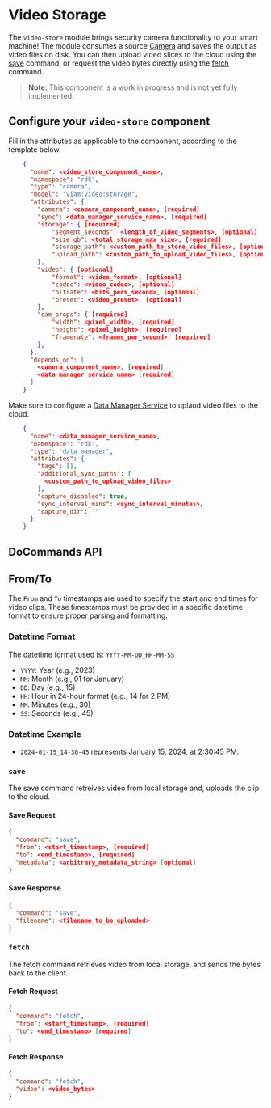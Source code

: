 # Video Storage
The `video-store` module brings security camera functionality to your smart machine! The module consumes a source [Camera](https://docs.viam.com/components/camera/) and saves the output as video files on disk. You can then upload video slices to the cloud using the [save](#save) command, or request the video bytes directly using the [fetch](#fetch) command.

> **Note:** This component is a work in progress and is not yet fully implemented.

## Configure your `video-store` component

Fill in the attributes as applicable to the component, according to the template below.

```json
    {
      "name": <video_store_component_name>,
      "namespace": "rdk",
      "type": "camera",
      "model": "viam:video:storage",
      "attributes": {
        "camera": <camera_component_name>, [required]
        "sync": <data_manager_service_name>, [required]
        "storage": { [required]
            "segment_seconds": <length_of_video_segments>, [optional]
            "size_gb": <total_storage_max_size>, [required]
            "storage_path": <custom_path_to_store_video_files>, [optional]
            "upload_path": <custom_path_to_upload_video_files>, [optional]
        },
        "video": { [optional]
            "format": <video_format>, [optional]
            "codec": <video_codec>, [optional]
            "bitrate": <bits_pers_second>, [optional]
            "preset": <video_preset>, [optional]
        },
        "cam_props": { [required]
            "width": <pixel_width>, [required]
            "height": <pixel_height>, [required]
            "framerate": <frames_per_second>, [required]
        },
      },
      "depends_on": [
        <camera_component_name>, [required]
        <data_manager_service_name> [required]
      ]
    }
```

Make sure to configure a [Data Manager Service](https://docs.viam.com/services/data/cloud-sync/) to uplaod video files to the cloud.

```json
    {
      "name": <data_manager_service_name>,
      "namespace": "rdk",
      "type": "data_manager",
      "attributes": {
        "tags": [],
        "additional_sync_paths": [
          <custom_path_to_upload_video_files>
        ],
        "capture_disabled": true,
        "sync_interval_mins": <sync_interval_minutes>,
        "capture_dir": ""
      }
    }
```

## DoCommands API

## From/To

The `From` and `To` timestamps are used to specify the start and end times for video clips. These timestamps must be provided in a specific datetime format to ensure proper parsing and formatting.

### Datetime Format

The datetime format used is: `YYYY-MM-DD_HH-MM-SS`

- `YYYY`: Year (e.g., 2023)
- `MM`: Month (e.g., 01 for January)
- `DD`: Day (e.g., 15)
- `HH`: Hour in 24-hour format (e.g., 14 for 2 PM)
- `MM`: Minutes (e.g., 30)
- `SS`: Seconds (e.g., 45)

### Datetime Example

- `2024-01-15_14-30-45` represents January 15, 2024, at 2:30:45 PM.

### `save`

The save command retreives video from local storage and, uploads the clip to the cloud.

#### Save Request
```json
{
  "command": "save",
  "from": <start_timestamp>, [required]
  "to": <end_timestamp>, [required]
  "metadata": <arbitrary_metadata_string> [optional]
}
```

#### Save Response
```json
{
  "command": "save",
  "filename": <filename_to_be_uploaded>
}
```

### `fetch`

The fetch command retrieves video from local storage, and sends the bytes back to the client.

#### Fetch Request
```json
{
  "command": "fetch",
  "from": <start_timestamp>, [required]
  "to": <end_timestamp> [required]
}
```

#### Fetch Response
```json
{
  "command": "fetch",
  "video": <video_bytes>
}
```